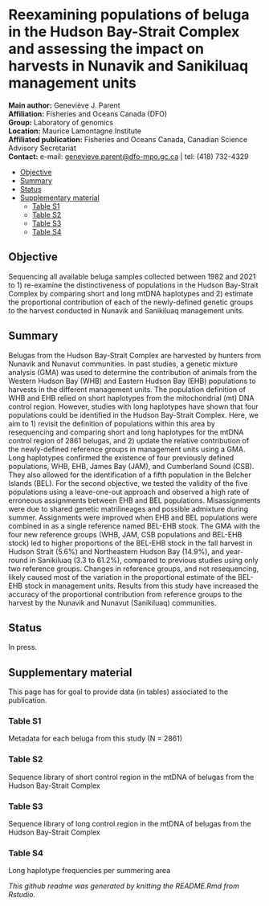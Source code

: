 Reexamining populations of beluga in the Hudson Bay-Strait Complex and
assessing the impact on harvests in Nunavik and Sanikiluaq management
units
================

**Main author:** Geneviève J. Parent  
**Affiliation:** Fisheries and Oceans Canada (DFO)  
**Group:** Laboratory of genomics  
**Location:** Maurice Lamontagne Institute  
**Affiliated publication:** Fisheries and Oceans Canada, Canadian
Science Advisory Secretariat  
**Contact:** e-mail: <genevieve.parent@dfo-mpo.gc.ca> \| tel: (418)
732-4329

-   [Objective](#objective)
-   [Summary](#summary)
-   [Status](#status)
-   [Supplementary material](#supplementary-material)
    -   [Table S1](#table-s1)
    -   [Table S2](#table-s2)
    -   [Table S3](#table-s3)
    -   [Table S4](#table-s4)

## Objective

Sequencing all available beluga samples collected between 1982 and 2021
to 1) re-examine the distinctiveness of populations in the Hudson
Bay-Strait Complex by comparing short and long mtDNA haplotypes and 2)
estimate the proportional contribution of each of the newly-defined
genetic groups to the harvest conducted in Nunavik and Sanikiluaq
management units.

## Summary

Belugas from the Hudson Bay-Strait Complex are harvested by hunters from
Nunavik and Nunavut communities. In past studies, a genetic mixture
analysis (GMA) was used to determine the contribution of animals from
the Western Hudson Bay (WHB) and Eastern Hudson Bay (EHB) populations to
harvests in the different management units. The population definition of
WHB and EHB relied on short haplotypes from the mitochondrial (mt) DNA
control region. However, studies with long haplotypes have shown that
four populations could be identified in the Hudson Bay-Strait Complex.
Here, we aim to 1) revisit the definition of populations within this
area by resequencing and comparing short and long haplotypes for the
mtDNA control region of 2861 belugas, and 2) update the relative
contribution of the newly-defined reference groups in management units
using a GMA. Long haplotypes confirmed the existence of four previously
defined populations, WHB, EHB, James Bay (JAM), and Cumberland Sound
(CSB). They also allowed for the identification of a fifth population in
the Belcher Islands (BEL). For the second objective, we tested the
validity of the five populations using a leave-one-out approach and
observed a high rate of erroneous assignments between EHB and BEL
populations. Misassignments were due to shared genetic matrilineages and
possible admixture during summer. Assignments were improved when EHB and
BEL populations were combined in as a single reference named BEL-EHB
stock. The GMA with the four new reference groups (WHB, JAM, CSB
populations and BEL-EHB stock) led to higher proportions of the BEL-EHB
stock in the fall harvest in Hudson Strait (5.6%) and Northeastern
Hudson Bay (14.9%), and year-round in Sanikiluaq (3.3 to 61.2%),
compared to previous studies using only two reference groups. Changes in
reference groups, and not resequencing, likely caused most of the
variation in the proportional estimate of the BEL-EHB stock in
management units. Results from this study have increased the accuracy of
the proportional contribution from reference groups to the harvest by
the Nunavik and Nunavut (Sanikiluaq) communities.

## Status

In press.

## Supplementary material

This page has for goal to provide data (in tables) associated to the
publication.

### Table S1

Metadata for each beluga from this study (N = 2861)

### Table S2

Sequence library of short control region in the mtDNA of belugas from
the Hudson Bay-Strait Complex

### Table S3

Sequence library of long control region in the mtDNA of belugas from the
Hudson Bay-Strait Complex

### Table S4

Long haplotype frequencies per summering area

*This github readme was generated by knitting the README.Rmd from
Rstudio.*
